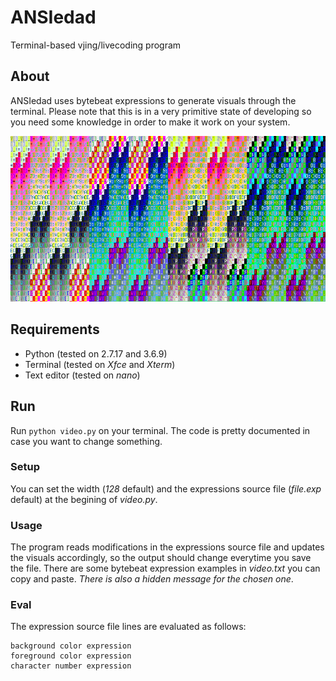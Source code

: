 # ANSIedad
Terminal-based vjing/livecoding program

## About
ANSIedad uses bytebeat expressions to generate visuals through the terminal. Please note that this is in a very primitive state of developing so you need some knowledge in order to make it work on your system.

<img src="https://raw.githubusercontent.com/gabochi/ANSIedad/master/screenshots/loom.png?raw=true">

## Requirements
* Python (tested on 2.7.17 and 3.6.9)
* Terminal (tested on *Xfce* and *Xterm*)
* Text editor (tested on *nano*)

## Run
Run `python video.py` on your terminal. The code is pretty documented in case you want to change something.
### Setup
You can set the width (*128* default) and the expressions source file (*file.exp* default) at the begining of *video.py*.
### Usage
The program reads modifications in the expressions source file and updates the visuals accordingly, so the output should change everytime you save the file. There are some bytebeat expression examples in *video.txt* you can copy and paste. *There is also a hidden message for the chosen one*.
### Eval
The expression source file lines are evaluated as follows:
```
background color expression
foreground color expression
character number expression
```
